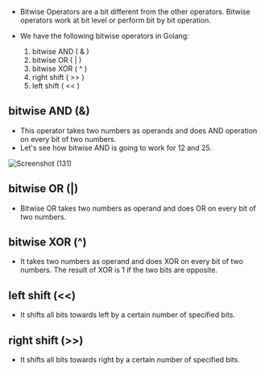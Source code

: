 * Bitwise Operators are a bit different from the other operators. Bitwise operators work at bit level or perform bit by bit operation. 
* We have the following bitwise operators in Golang:
   
   1. bitwise AND ( & )
   2. bitwise OR ( | )
   3. bitwise XOR ( ^ )
   4. right shift ( >> )
   5. left shift ( << )
   
   
## bitwise AND (&) ##

* This operator takes two numbers as operands and does AND operation on every bit of two numbers. 
* Let's see how bitwise AND is going to work for 12 and 25. 

 ![Screenshot (131)](https://user-images.githubusercontent.com/98219227/235496446-2dd03db0-2582-46ba-bc51-f78b2ffa1d97.png)



## bitwise OR (|) ##

* Bitwise OR takes two numbers as operand and does OR on every bit of two numbers. 



## bitwise XOR (^) ##

* It takes two numbers as operand and does XOR on every bit of two numbers. The result of XOR is 1 if the two bits are opposite. 



## left shift (<<) ##

* It shifts all bits towards left by a certain number of specified bits. 



## right shift (>>) ##

* It shifts all bits towards right by a certain number of specified bits. 




